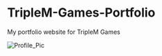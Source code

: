 # TripleM-Games-Portfolio
My portfolio website for TripleM Games

![Profile_Pic](https://user-images.githubusercontent.com/11281480/156869395-9294a600-e6e5-4535-9459-74cc550a7f21.png)
